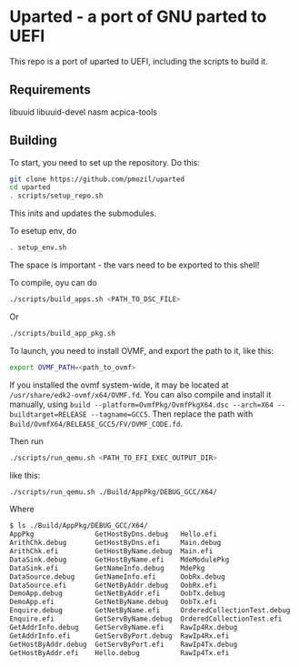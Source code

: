 # Uparted - a port of GNU parted to UEFI

This repo is a port of uparted to UEFI, including the scripts to build it.

## Requirements

libuuid libuuid-devel nasm acpica-tools

## Building

To start, you need to set up the repository.
Do this:

```sh
git clone https://github.com/pmozil/uparted
cd uparted
. scripts/setup_repo.sh
```

This inits and updates the submodules.


To esetup env, do


```sh
. setup_env.sh
```

 The space is important - the vars need to be exported to this shell!


To compile, oyu can do


```sh
./scripts/build_apps.sh <PATH_TO_DSC_FILE>
```

Or

```sh
./scripts/build_app_pkg.sh
```


To launch, you need to install OVMF, and export the path to it, like this:

```sh
export OVMF_PATH=<path_to_ovmf>
```

If you installed the ovmf system-wide, it may be located at `/usr/share/edk2-ovmf/x64/OVMF.fd`. You can also compile and install it manually, using `build --platform=OvmfPkg/OvmfPkgX64.dsc --arch=X64 --buildtarget=RELEASE --tagname=GCC5`. Then replace the path with `Build/OvmfX64/RELEASE_GCC5/FV/OVMF_CODE.fd`.

Then run

```sh
./scripts/run_qemu.sh <PATH_TO_EFI_EXEC_OUTPUT_DIR>
```

like this:

```sh
./scripts/run_qemu.sh ./Build/AppPkg/DEBUG_GCC/X64/
```

Where
```sh
$ ls ./Build/AppPkg/DEBUG_GCC/X64/
AppPkg               GetHostByDns.debug   Hello.efi                    RecvDgram.debug
ArithChk.debug       GetHostByDns.efi     Main.debug                   RecvDgram.efi
ArithChk.efi         GetHostByName.debug  Main.efi                     SetHostName.debug
DataSink.debug       GetHostByName.efi    MdeModulePkg                 SetHostName.efi
DataSink.efi         GetNameInfo.debug    MdePkg                       SetSockOpt.debug
DataSource.debug     GetNameInfo.efi      OobRx.debug                  SetSockOpt.efi
DataSource.efi       GetNetByAddr.debug   OobRx.efi                    ShellPkg
DemoApp.debug        GetNetByAddr.efi     OobTx.debug                  StdLib
DemoApp.efi          GetNetByName.debug   OobTx.efi                    TOOLS_DEF.X64
Enquire.debug        GetNetByName.efi     OrderedCollectionTest.debug  UefiCpuPkg
Enquire.efi          GetServByName.debug  OrderedCollectionTest.efi    WebServer.debug
GetAddrInfo.debug    GetServByName.efi    RawIp4Rx.debug               WebServer.efi
GetAddrInfo.efi      GetServByPort.debug  RawIp4Rx.efi
GetHostByAddr.debug  GetServByPort.efi    RawIp4Tx.debug
GetHostByAddr.efi    Hello.debug          RawIp4Tx.efi
```
